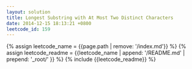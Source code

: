 ```yaml
---
layout: solution
title: Longest Substring with At Most Two Distinct Characters
date: 2014-12-15 18:13:21 +0800
leetcode_id: 159
---
```

{% assign leetcode_name = {{page.path | remove: '/index.md'}}  %}
{% assign leetcode_readme = {{leetcode_name | append: '/README.md' | prepend: '_root/' }}  %}
{% include {{leetcode_readme}} %}
